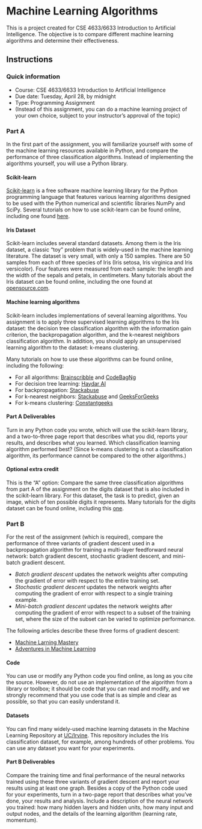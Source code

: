 # Machine Learning Algorithms

This is a project created for CSE 4633/6633 Introduction to Artificial Intelligence. The objective is to compare different machine learning algorithms and determine their effectiveness.

## Instructions

### Quick information

* Course: CSE 4633/6633 Introduction to Artificial Intelligence
* Due date: Tuesday, April 28, by midnight
* Type: Programming Assignment
* (Instead of this assignment, you can do a machine learning project of your own choice, subject to your instructor’s approval of the topic)

### Part A

In the first part of the assignment, you will familiarize yourself with some of the machine learning resources available in Python, and compare the performance of three classification algorithms. Instead of implementing the algorithms yourself, you will use a Python library.

#### Scikit-learn

[Scikit-learn](https://scikit-learn.org/stable/index.html) is a free software machine learning library for the Python programming language that features various learning algorithms designed to be used with the Python numerical and scientific libraries NumPy and SciPy. Several tutorials on how to use scikit-learn can be found online, including one found [here](https://www.datacamp.com/community/tutorials/machine-learning-python).

#### Iris Dataset

Scikit-learn includes several standard datasets. Among them is the Iris dataset, a classic “toy” problem that is widely-used in the machine learning literature. The dataset is very small, with only a 150 samples. There are 50 samples from each of three species of Iris (Iris setosa, Iris virginica and Iris versicolor). Four features were measured from each sample: the length and the width of the sepals and petals, in centimeters. Many tutorials about the Iris dataset can be found online, including the one found at [opensource.com](https://opensource.com/article/18/9/how-use-scikit-learn-data-science-projects).

#### Machine learning algorithms

Scikit-learn includes implementations of several learning algorithms. You assignment is to apply three supervised learning algorithms to the Iris dataset: the decision tree classification algorithm with the information gain criterion, the backpropagation algorithm, and the k-nearest neighbors classification algorithm. In addition, you should apply an unsupervised learning algorithm to the dataset: k-means clustering.</br>

Many tutorials on how to use these algorithms can be found online, including the following:

* For all algorithms: [Brainscribble](http://stephanie-w.github.io/brainscribble/classification-algorithms-on-iris-dataset.html) and [CodeBagNg](https://medium.com/codebagng/basic-analysis-of-the-iris-data-set-using-python-2995618a6342)
* For decision tree learning: [Haydar AI](https://medium.com/@haydar_ai/learning-data-science-day-21-decision-tree-on-iris-dataset-267f3219a7fa)
* For backpropagation: [Stackabuse](https://stackabuse.com/introduction-to-neural-networks-with-scikit-learn/)
* For k-nearest neighbors: [Stackabuse](https://stackabuse.com/k-nearest-neighbors-algorithm-in-python-and-scikit-learn/) and [GeeksForGeeks](https://www.geeksforgeeks.org/introduction-machine-learning-using-python/)
* For k-means clustering: [Constantgeeks](http://constantgeeks.com/playing-with-iris-data-kmeans-clustering-in-python/)

#### Part A Deliverables

Turn in any Python code you wrote, which will use the scikit-learn library, and a two-to-three page report that describes what you did, reports your results, and describes what you learned. Which classification learning algorithm performed best? (Since k-means clustering is not a classification algorithm, its performance cannot be compared to the other algorithms.)

#### Optional extra credit

This is the “A” option: Compare the same three classification algorithms from part A of the assignment on the digits dataset that is also included in the scikit-learn library. For this dataset, the task is to predict, given an image, which of ten possible digits it represents. Many tutorials for the digits dataset can be found online, including this [one](https://www.datacamp.com/community/tutorials/machine-learning-python).

### Part B

For the rest of the assignment (which is required), compare the performance of three variants of gradient descent used in a backpropagation algorithm for training a multi-layer feedforward neural network: batch gradient descent, stochastic gradient descent, and mini-batch gradient descent. 

* *Batch gradient descent* updates the network weights after computing the gradient of error with respect to the entire training set.
* *Stochastic gradient descent* updates the network weights after computing the gradient of error with respect to a single training example.
* *Mini-batch gradient descent* updates the network weights after computing the gradient of error with respect to a subset of the training set, where the size of the subset can be varied to optimize performance.

The following articles describe these three forms of gradient descent:

* [Machine Larning Mastery](https://machinelearningmastery.com/gentle-introduction-mini-batch-gradient-descent-configure-batch-size/ )
* [Adventures in Machine Learning](https://adventuresinmachinelearning.com/stochastic-gradient-descent/)

#### Code

You can use or modify any Python code you find online, as long as you cite the source. However, do not use an implementation of the algorithm from a library or toolbox; it should be code that you can read and modify, and we strongly recommend that you use code that is as simple and clear as possible, so that you can easily understand it.

#### Datasets

You can find many widely-used machine learning datasets in the Machine Learning Repository at [UC/Irvine](https://archive.ics.uci.edu/ml/index.php). This repository includes the Iris classification dataset, for example, among hundreds of other problems. You can use any dataset you want for your experiments.

#### Part B Deliverables

Compare the training time and final performance of the neural networks trained using these three variants of gradient descent and report your results using at least one graph. Besides a copy of the Python code used for your experiments, turn in a two-page report that describes what you’ve done, your results and analysis. Include a description of the neural network you trained: how many hidden layers and hidden units, how many input and output nodes, and the details of the learning algorithm (learning rate, momentum).

